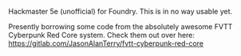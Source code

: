 Hackmaster 5e (unofficial) for Foundry. This is in no way usable yet.

Presently borrowing some code from the absolutely awesome FVTT Cyberpunk Red Core system. Check them out over here: https://gitlab.com/JasonAlanTerry/fvtt-cyberpunk-red-core

